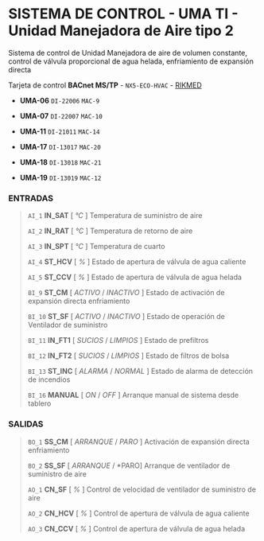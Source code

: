 # SISTEMA DE CONTROL - UMA TI - Unidad Manejadora de Aire tipo 2

Sistema de control de Unidad Manejadora de aire de volumen constante, control de válvula proporcional de agua helada, enfriamiento de expansión directa

Tarjeta de control **BACnet MS/TP** - `NX5-ECO-HVAC` - [RIKMED](www.rikmed.com)

- **UMA-06** `DI-22006` `MAC-9`

- **UMA-07** `DI-22007` `MAC-10`

- **UMA-11** `DI-21011` `MAC-14`

- **UMA-17** `DI-13017` `MAC-20`

- **UMA-18** `DI-13018` `MAC-21`

- **UMA-19** `DI-13019` `MAC-12`

### ENTRADAS

> `AI_1`  		**IN_SAT**  	[ *°C* ]				    Temperatura de suministro de aire
>
> `AI_2`  		**IN_RAT**		[ *°C* ]				    Temperatura de retorno de aire
>
> `AI_3` 		**IN_SPT** 		[ *°C* ]				    Temperatura de cuarto
>
> `AI_4` 		**ST_HCV**     	[ *%* ]					    Estado de apertura de válvula de agua caliente
>
> `AI_5` 		**ST_CCV** 		[ *%* ]					    Estado de apertura de válvula de agua helada
>
> `BI_9` 		**ST_CM** 		[ *ACTIVO* / *INACTIVO* ]	Estado de activación de expansión directa enfriamiento
>
> `BI_10`		**ST_SF** 		[ *ACTIVO* / *INACTIVO* ]	Estado de operación de Ventilador de suministro
>
> `BI_11`		**IN_FT1**  	[ *SUCIOS* / *LIMPIOS* ]	Estado de prefiltros
>
> `BI_12`		**IN_FT2** 		[ *SUCIOS* / *LIMPIOS* ]	Estado de filtros de bolsa
>
> `BI_13`		**ST_INC**  	[ *ALARMA* / *NORMAL* ]		Estado de alarma de detección de incendios
>
> `BI_16`		**MANUAL**		[ *ON* / *OFF* ]			Arranque manual de sistema desde tablero
	
### SALIDAS

> `BO_1`		**SS_CM**  		[ *ARRANQUE* / *PARO* ]		Activación de expansión directa enfriamiento
>
> `BO_2`		**SS_SF**  		[ *ARRANQUE* / *PARO]		Arranque de ventilador de suministro de aire
>
> `AO_1`  		**CN_SF**		[ *%* ]					    Control de velocidad de ventilador de suministro de aire
>
> `AO_2`  		**CN_HCV**  	[ *%* ]					    Control de apertura de válvula de agua caliente
>
> `AO_3`  		**CN_CCV**  	[ *%* ]					    Control de apertura de válvula de agua helada